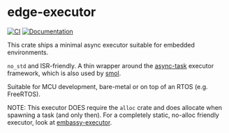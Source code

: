 # edge-executor

[![CI](https://github.com/ivmarkov/edge-executor/actions/workflows/ci.yml/badge.svg)](https://github.com/ivmarkov/edge-executor/actions/workflows/ci.yml)
[![Documentation](https://docs.rs/edge-executor/badge.svg)](https://docs.rs/edge-executor)

This crate ships a minimal async executor suitable for embedded environments.

`no_std` and ISR-friendly. A thin wrapper around the [async-task](https://github.com/smol-rs/async-task) executor framework, which is also used by [smol](https://github.com/smol-rs/smol).

Suitable for MCU development, bare-metal or on top of an RTOS (e.g. FreeRTOS).

NOTE: This executor DOES require the `alloc` crate and does allocate when spawning a task (and only then).
For a completely static, no-alloc friendly executor, look at [embassy-executor](https://github.com/embassy-rs/embassy/tree/master/embassy-executor).
